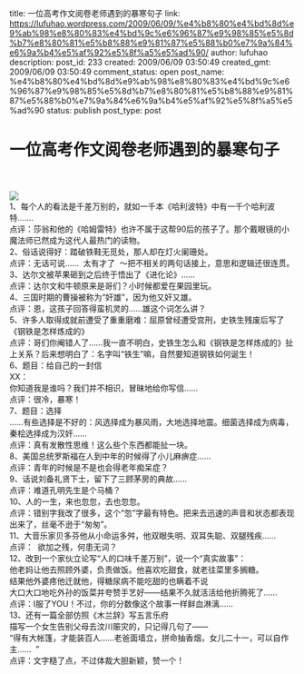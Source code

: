 title: 一位高考作文阅卷老师遇到的暴寒句子
link: https://lufuhao.wordpress.com/2009/06/09/%e4%b8%80%e4%bd%8d%e9%ab%98%e8%80%83%e4%bd%9c%e6%96%87%e9%98%85%e5%8d%b7%e8%80%81%e5%b8%88%e9%81%87%e5%88%b0%e7%9a%84%e6%9a%b4%e5%af%92%e5%8f%a5%e5%ad%90/
author: lufuhao
description: 
post_id: 233
created: 2009/06/09 03:50:49
created_gmt: 2009/06/09 03:50:49
comment_status: open
post_name: %e4%b8%80%e4%bd%8d%e9%ab%98%e8%80%83%e4%bd%9c%e6%96%87%e9%98%85%e5%8d%b7%e8%80%81%e5%b8%88%e9%81%87%e5%88%b0%e7%9a%84%e6%9a%b4%e5%af%92%e5%8f%a5%e5%ad%90
status: publish
post_type: post

# 一位高考作文阅卷老师遇到的暴寒句子

####  

![](http://pimg.qihoo.com/qhimg/jingyan/311_400/19/01/85/190185aq11a167.f01f0c.jpg)  
1、每个人的看法是千差万别的，就如一千本《哈利波特》中有一千个哈利波特…….  
点评：莎翁和他的《哈姆雷特》也许不属于这帮90后的孩子了。那个戴眼镜的小魔法师已然成为这代人最热门的读物。  
2、俗话说得好：踏破铁鞋无觅处，那人却在灯火阑珊处。  
点评：无话可说……  太有才了  ～把不相关的两句话接上，意思和逻辑还很连贯。  
3、达尔文被苹果砸到之后终于悟出了《进化论》……  
点评：达尔文和牛顿原来是哥们？小时候都爱在果园里玩。  
4、三国时期的曹操被称为“奸雄”，因为他又奸又雄。  
点评：恩，这孩子回答得蛮机灵的……雄这个词怎么讲？  
5、许多人取得成就前遭受了重重磨难：屈原曾经遭受宫刑，史铁生残废后写了《钢铁是怎样炼成的》  
点评：哥们你阉错人了……我一直不明白，史铁生怎么和《钢铁是怎样炼成的》扯上关系？后来想明白了：名字叫“铁生”嘛，自然要知道钢铁如何诞生！  
6、题目：给自己的一封信  
XX：  
你知道我是谁吗？我们并不相识，冒昧地给你写信……  
点评：很冷，暴寒！  
7、题目：选择  
……有些选择是不好的：风选择成为暴风雨，大地选择地震。细菌选择成为病毒，秦桧选择成为汉奸……  
点评：真有发散性思维！这么些个东西都能扯一块。  
8、美国总统罗斯福在人到中年的时候得了小儿麻痹症……  
点评：青年的时候是不是也会得老年痴呆症？  
9、话说刘备礼贤下士，留下了三顾茅房的典故……  
点评：难道孔明先生是个马桶？  
10、人的一生，来也忽忽，去也忽忽。  
点评：错别字我改了很多，这个“忽”字最有特色。把来去迅速的声音和状态都表现出来了，丝毫不逊于“匆匆”。  
11、大音乐家贝多芬他从小命运多舛，他双眼失明、双耳失聪、双腿残疾……  
点评：  欲加之残，何患无词？  
12、改到一个家伙立论写“人的口味千差万别”，说一个“真实故事”：  
他老妈让他去照顾外婆，负责做饭。他喜欢吃甜食，就老往菜里多搁糖。  
结果他外婆疼他迁就他，得糖尿病不能吃甜的也瞒着不说  
大口大口地吃外孙的饭菜并夸赞手艺好——结果不久就活活给他折腾死了……  
点评：I服了YOU！不过，你的分数像这个故事一样鲜血淋漓……  
13、还有一篇全部仿照《木兰辞》写五言乐府  
描写一个女生告别父母去汶川赈灾的，只记得几句了——  
“得有大帐篷，才能装百人……老爸面墙立，拼命抽香烟，女儿二十一，可以自作主……  ”  
点评：文字糙了点，不过体裁大胆新颖，赞一个！